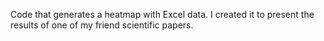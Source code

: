 Code that generates a heatmap with Excel data. I created it to present the results of one of my friend scientific papers.
